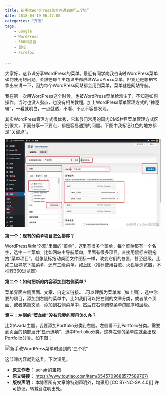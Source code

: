 ```yaml
---
title: 新手改WordPress菜单时遇到的“三个坑”
date: 2018-04-19 06:47:00
categories: "开发"
tags:
	- Google
	- WordPress
	- 360浏览器
	- 鼠标
	- Firefox

---
```


大家好，这节课分享WordPress的菜单。最近有同学向我咨询过WordPress菜单如何使用的问题。虽然在每个主题课中都讲过WordPress菜单，但我还是想把它拿出来讲一下，因为每个WordPress网站都会用到菜单，菜单就是网站导航。

我在第一次用WordPress这个时候，也被WordPress菜单给难住了，不知道如何操作，当时也没人指点，也没有相关教程。加上WordPress菜单管理方式的“神逻辑”，一看就明白，一点就透，不看、不点不容易发现。

其实WordPress管理方式很优秀，它和我们常用的国内CMS栏目菜单管理方式区别很大，下面分享一下要点，都是容易遇到的问题。下图中我标记红色的地方都是“关键点”。

![新手改WordPress菜单时遇到的“三个坑”][WordPress]

**第一个：现有的菜单项目怎么排序？**

WordPress后台“外观”里面的“菜单”，这里有很多个菜单，每个菜单都有一个名字，选中一个菜单，比如网站主导航菜单，里面有很多项目，直接用鼠标左键拖拽“菜单项目”，就像鼠标拖动桌面文件图标一样，改变它们的位置，甚至层级，比如二级导航下拉菜单，还有三级菜单。如上图（推荐使用谷歌、火狐等浏览器，不推荐360浏览器）

**第二个：如何把新的内容添加到右侧菜单？**

菜单界面左侧页面、文章、自定义链接……可以理解为菜单库（如上图），选中你要的项目，添加到右侧的菜单中。比如我们可以把左侧的文章分类，或者某个页面、或者某篇文章，添加到右侧菜单中，然后在右侧调整菜单的顺序和层级。

**第三：左侧的“菜单库”没有我要的项目怎么办？**

比如Avada主题，我要添加Portfolio分类到右侧。左侧看不到Portfolio分类。需要到页面的顶部展开“显示选项”，选中Portfolio分类，这样左侧的菜单库就会出现Portfolio分类。如下图：

![新手改WordPress菜单时遇到的“三个坑”][WordPress 1]

这节课内容就到这里，下次课见。


[WordPress]: static/resources/crawler/JEVF-JZF3-Y6RQ.jpg
[WordPress 1]: http://p9.pstatp.com/large/pgc-image/1524041622180e9a1c1e1b3
 *  **原文作者：** achair的宝箱
 *  **原文链接：** https://www.toutiao.com/item/6545709688577589767/
 *  **版权声明：** 本博客所有文章除特别声明外，均采用 [CC BY-NC-SA 4.0][] 许可协议。转载请注明出处。
